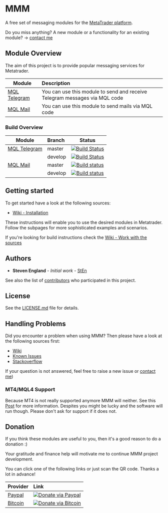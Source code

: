 # MMM
A free set of messaging modules for the [MetaTrader platform](https://www.metaquotes.net/en).

Do you miss anything? A new module or a functionality for an existing module? -> [contact me](https://mmm.steven-england.info/contact-me)

## Module Overview

The aim of this project is to provide popular messaging services for Metatrader.

| Module        | Description        |
| ------------- |:-------------|
|[MQL Telegram](https://mmm.steven-england.info/MQL-Telegram)|You can use this module to send and receive Telegram messages via MQL code|
|[MQL Mail](https://mmm.steven-england.info/MQL-Mail) | You can use this module to send mails via MQL code|

### Build Overview
| Module        | Branch        | Status  |
| ------------- |:-------------| :-------------:|
| [MQL Telegram](https://mmm.steven-england.info/MQL-Telegram)  | master | [![Build Status](https://dev.azure.com/StEnPublic/MMM/_apis/build/status/Telegram/MMM_MQL_Telegram_x64?branchName=master)](https://dev.azure.com/StEnPublic/MMM/_build/latest?definitionId=6&branchName=master) |
|       | develop      |   [![Build Status](https://dev.azure.com/StEnPublic/MMM/_apis/build/status/Telegram/MMM_MQL_Telegram_x64?branchName=develop)](https://dev.azure.com/StEnPublic/MMM/_build/latest?definitionId=6&branchName=develop) |
| [MQL Mail](https://mmm.steven-england.info/MQL-Mail) | master | [![Build status](https://dev.azure.com/StEnPublic/MMM/_apis/build/status/Mail/MMM_MQL_Mail_x64?branchName=master)](https://dev.azure.com/StEnPublic/MMM/_build/latest?definitionId=8&branchName=master) |
|       | develop      |  [![Build status](https://dev.azure.com/StEnPublic/MMM/_apis/build/status/Mail/MMM_MQL_Mail_x64?branchName=develop)](https://dev.azure.com/StEnPublic/MMM/_build/latest?definitionId=8&branchName=develop)  |

## Getting started

To get started have a look at the following sources:
+ [Wiki - Installation](https://mmm.steven-england.info/Installation)

These instructions will enable you to use the desired modules in Metatrader. Follow the subpages for more sophisticated
examples and scenarios.

If you're looking for build instructions check the [Wiki - Work with the sources](https://mmm.steven-england.info/Work-with-the-Sources)

## Authors

* **Steven England** - *Initial work* - [StEn](https://github.com/stevenengland)

See also the list of [contributors](https://github.com/stevenengland/MMM/graphs/contributors) who participated in this project.

## License

See the [LICENSE.md](LICENSE.md) file for details.

## Handling Problems

Did you encounter a problem when using MMM? Then please have a look at the following sources first:

+ [Wiki](https://mmm.steven-england.info)
+ [Known Issues](https://github.com/stevenengland/MMM/issues)
+ [Stackoverflow](https://stackoverflow.com)

If your question is not answered, feel free to raise a new issue or [contact me](https://mmm.steven-england.info/contact-me))

### MT4/MQL4 Support
Because MT4 is not really supported anymore MMM will neither. See this [Post](https://smnweekly.com/2016/11/15/metaquotes-abandons-mt4-turns-entirely-to-mt5-trading-platform/) for more information.
Despites you might be lucky and the software will run though. Please don't ask for support if it does not.

## Donation

If you think these modules are useful to you, then it's a good reason to do a donation :)

Your gratitude and finance help will motivate me to continue MMM project development.

You can click one of the following links or just scan the QR code. Thanks a lot in advance!

| Provider        | Link        |
| ------------- |:-------------|
| [Paypal](https://www.paypal.com/cgi-bin/webscr?cmd=_s-xclick&hosted_button_id=KLZLAV7333HYN&source=url)        |[![Donate via Paypal](https://donate.steven-england.info/donate_qr_paypal.png "Donate via Paypal")](https://www.paypal.com/cgi-bin/webscr?cmd=_s-xclick&hosted_button_id=KLZLAV7333HYN&source=url)|
| [Bitcoin](bitcoin:1M7tAz41GHDhyZJGvVEpYq4ijsvduE7Zad)      |[![Donate via Bitcoin](https://donate.steven-england.info/donate_qr_bitcoin.png "Donate via Bitcoin")](bitcoin:1M7tAz41GHDhyZJGvVEpYq4ijsvduE7Zad)|